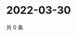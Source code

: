 # 2022-03-30

共 0 条

<!-- BEGIN WEIBO -->
<!-- 最后更新时间 Wed Mar 30 2022 08:58:20 GMT+0800 (China Standard Time) -->

<!-- END WEIBO -->
